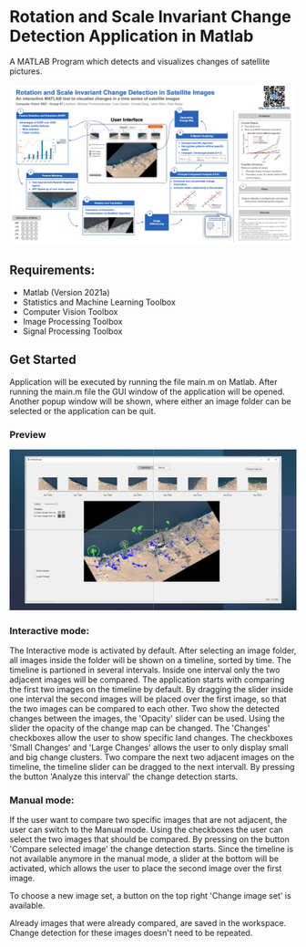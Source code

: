 # Rotation and Scale Invariant Change Detection Application in Matlab

A MATLAB Program which detects and visualizes changes of satellite pictures.

![](preview_img/poster.png)


## Requirements:

- Matlab (Version 2021a)
- Statistics and Machine Learning Toolbox
- Computer Vision Toolbox
- Image Processing Toolbox
- Signal Processing Toolbox


## Get Started

Application will be executed by running the file main.m on Matlab.
After running the main.m file the GUI window of the application will be opened. 
Another popup window will be shown, where either an image folder can be selected or the application can be quit.

### Preview

![](preview_img/preview.png)

### Interactive mode:

The Interactive mode is activated by default.
After selecting an image folder, all images inside the folder will be shown on a timeline, sorted by time.
The timeline is partioned in several intervals. Inside one interval only the two adjacent images will be compared.
The application starts with comparing the first two images on the timeline by default. By dragging the slider inside one interval the second images will be placed over the first image, so that the two images can be compared to each other.
Two show the detected changes between the images, the 'Opacity' slider can be used. Using the slider the opacity of the change map can be changed.
The 'Changes' checkboxes allow the user to show specific land changes.
The checkboxes 'Small Changes' and 'Large Changes' allows the user to only display small and big change clusters.
Two compare the next two adjacent images on the timeline, the timeline slider can be dragged to the next intervall. By pressing the button 'Analyze this interval' the change detection starts.

### Manual mode:

If the user want to compare two specific images that are not adjacent, the user can switch to the Manual mode.
Using the checkboxes the user can select the two images that should be compared. By pressing on the button 'Compare selected image' the change detection starts.
Since the timeline is not available anymore in the manual mode, a slider at the bottom will be activated, which allows the user to place the second image over the first image.


To choose a new image set, a button on the top right 'Change image set' is available.

Already images that were already compared, are saved in the workspace. Change detection for these images doesn't need to be repeated.

